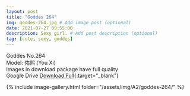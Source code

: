```yaml
---
layout: post
title: "Goddes 264"
img: goddes-264.jpg # Add image post (optional)
date: 2021-07-27 09:55:00
description: Sexy girl. # Add post description (optional)
tag: [cute, sexy, goddes]
---
```

Goddes No.264  
Model: 佑熙 (You Xi)     
Images in download package have full quality                    
Google Drive [Download Full](http://gestyy.com/eoPuk3){:target="_blank"}

{% include image-gallery.html folder="/assets/img/A2/goddes-264/" %}
